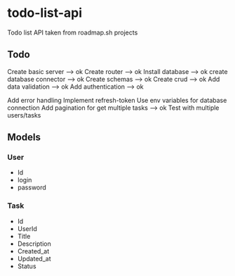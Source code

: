 # todo-list-api
Todo list API taken from roadmap.sh projects


## Todo 

Create basic server --> ok 
Create router --> ok
Install database --> ok
create database connector --> ok 
Create schemas --> ok 
Create crud --> ok
Add data validation --> ok
Add authentication --> ok

Add error handling 
Implement refresh-token
Use env variables for database connection
Add pagination for get multiple tasks --> ok
Test with multiple users/tasks

## Models 

### User 

- Id
- login
- password

### Task

- Id
- UserId
- Title
- Description
- Created_at
- Updated_at
- Status
